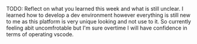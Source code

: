 TODO: Reflect on what you learned this week and what is still unclear.
I learned how to develop a dev environment however everything is still new to me as this platform is very unique looking and not use to it. So currently feeling abit uncomfrotable but I'm sure overtime I will have confidence in terms of operating vscode.   

